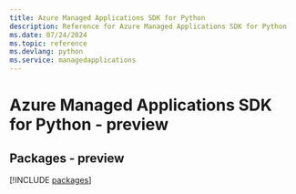 ```yaml
---
title: Azure Managed Applications SDK for Python
description: Reference for Azure Managed Applications SDK for Python
ms.date: 07/24/2024
ms.topic: reference
ms.devlang: python
ms.service: managedapplications
---
```

# Azure Managed Applications SDK for Python - preview
## Packages - preview
[!INCLUDE [packages](managed-applications-index.md)]